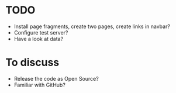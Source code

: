 # TODO
- Install page fragments, create two pages, create links in navbar?
- Configure test server?
- Have a look at data?

# To discuss
- Release the code as Open Source?
- Familiar with GitHub?